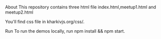 About
This repository contains three html file index.html,meetup1.html and meetup2.html

You'll find css file in kharkivjs.org/css/.

Run
To run the demos locally, run npm install && npm start.
